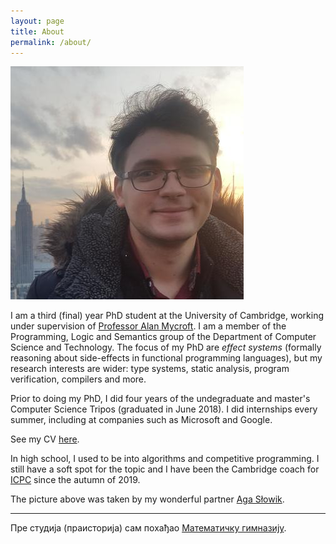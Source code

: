 ```yaml
---
layout: page
title: About
permalink: /about/
---
```


![Picture of me](/img/pic-andrej.png)

I am a third (final) year PhD student at the University of Cambridge, working
under supervision of [Professor Alan Mycroft](https://www.cl.cam.ac.uk/~am21/).
I am a member of the Programming, Logic and Semantics group of the Department of
Computer Science and Technology.
The focus of my PhD are _effect systems_ (formally reasoning about side-effects
in functional programming languages), but my research interests are wider: type
systems, static analysis, program verification, compilers and more.

Prior to doing my PhD, I did four years of the undegraduate and master's
Computer Science Tripos (graduated in June 2018).
I did internships every summer, including at companies such as Microsoft and
Google.

See my CV [here](/cv.pdf).

In high school, I used to be into algorithms and competitive programming.
I still have a soft spot for the topic and I have been the Cambridge coach for
[ICPC](https://icpc.global/) since the autumn of 2019.

The picture above was taken by my wonderful partner [Aga Słowik](
https://slowika.github.io/).

---

Пре студија (праисторија) сам похађао
[Математичку гимназију](https://mg.edu.rs/).
